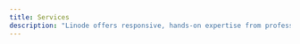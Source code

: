 ```yaml
---
title: Services
description: "Linode offers responsive, hands-on expertise from professionals who care."
---
```

